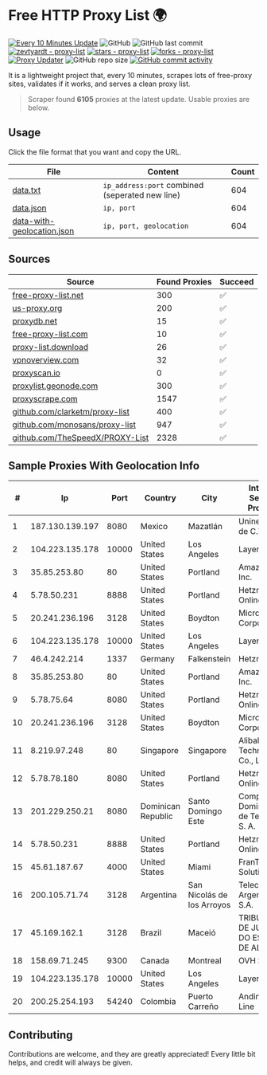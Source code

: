 
# Free HTTP Proxy List 🌍

[![Every 10 Minutes Update](https://github.com/mertguvencli/http-proxy-list/actions/workflows/main.yml/badge.svg?branch=main)](https://github.com/mertguvencli/http-proxy-list/actions/workflows/main.yml)
![GitHub](https://img.shields.io/github/license/mertguvencli/http-proxy-list)
![GitHub last commit](https://img.shields.io/github/last-commit/mertguvencli/http-proxy-list)
[![zevtyardt - proxy-list](https://img.shields.io/static/v1?label=zevtyardt&message=proxy-list&color=blue&logo=github)](https://github.com/zevtyardt/proxy-list "Go to GitHub repo")
[![stars - proxy-list](https://img.shields.io/github/stars/zevtyardt/proxy-list?style=social)](https://github.com/zevtyardt/proxy-list)
[![forks - proxy-list](https://img.shields.io/github/forks/zevtyardt/proxy-list?style=social)](https://github.com/zevtyardt/proxy-list)
[![Proxy Updater](https://github.com/zevtyardt/proxy-list/workflows/Proxy%20Updater/badge.svg)](https://github.com/zevtyardt/proxy-list/actions?query=workflow:"Proxy+Updater")
![GitHub repo size](https://img.shields.io/github/repo-size/zevtyardt/proxy-list)
[![GitHub commit activity](https://img.shields.io/github/commit-activity/m/zevtyardt/proxy-list?logo=commits)](https://github.com/zevtyardt/proxy-list/commits/main)

It is a lightweight project that, every 10 minutes, scrapes lots of free-proxy sites, validates if it works, and serves a clean proxy list.

> Scraper found **6105** proxies at the latest update. Usable proxies are below.

## Usage

Click the file format that you want and copy the URL.

|File|Content|Count|
|----|-------|-----|
|[data.txt](https://raw.githubusercontent.com/mertguvencli/http-proxy-list/main/proxy-list/data.txt)|`ip_address:port` combined (seperated new line)|604|
|[data.json](https://raw.githubusercontent.com/mertguvencli/http-proxy-list/main/proxy-list/data.json)|`ip, port`|604|
|[data-with-geolocation.json](https://raw.githubusercontent.com/mertguvencli/http-proxy-list/main/proxy-list/data-with-geolocation.json)|`ip, port, geolocation`|604|

## Sources

|Source|Found Proxies|Succeed|
|------|-------------|-------|
|[free-proxy-list.net](https://free-proxy-list.net)|300|✅|
|[us-proxy.org](https://www.us-proxy.org)|200|✅|
|[proxydb.net](http://proxydb.net)|15|✅|
|[free-proxy-list.com](https://free-proxy-list.com/?page=&port=&type%5B%5D=http&type%5B%5D=https&up_time=0&search=Search)|10|✅|
|[proxy-list.download](https://www.proxy-list.download/HTTP)|26|✅|
|[vpnoverview.com](https://vpnoverview.com/privacy/anonymous-browsing/free-proxy-servers)|32|✅|
|[proxyscan.io](https://www.proxyscan.io)|0|✅|
|[proxylist.geonode.com](https://proxylist.geonode.com/api/proxy-list?limit=300&page=1&sort_by=lastChecked&sort_type=desc&protocols=http,https)|300|✅|
|[proxyscrape.com](https://api.proxyscrape.com/v2/?request=displayproxies&protocol=http&timeout=10000&country=all&ssl=all&anonymity=all)|1547|✅|
|[github.com/clarketm/proxy-list](https://raw.githubusercontent.com/clarketm/proxy-list/master/proxy-list-raw.txt)|400|✅|
|[github.com/monosans/proxy-list](https://raw.githubusercontent.com/monosans/proxy-list/main/proxies/http.txt)|947|✅|
|[github.com/TheSpeedX/PROXY-List](https://raw.githubusercontent.com/TheSpeedX/PROXY-List/master/http.txt)|2328|✅|


## Sample Proxies With Geolocation Info

|#|Ip|Port|Country|City|Internet Service Provider|
|-|--|----|-------|----|-------------------------|
|1|187.130.139.197|8080|Mexico|Mazatlán|Uninet S.A. de C.V.|
|2|104.223.135.178|10000|United States|Los Angeles|LayerHost|
|3|35.85.253.80|80|United States|Portland|Amazon.com, Inc.|
|4|5.78.50.231|8888|United States|Portland|Hetzner Online GmbH|
|5|20.241.236.196|3128|United States|Boydton|Microsoft Corporation|
|6|104.223.135.178|10000|United States|Los Angeles|LayerHost|
|7|46.4.242.214|1337|Germany|Falkenstein|Hetzner|
|8|35.85.253.80|80|United States|Portland|Amazon.com, Inc.|
|9|5.78.75.64|8080|United States|Portland|Hetzner Online GmbH|
|10|20.241.236.196|3128|United States|Boydton|Microsoft Corporation|
|11|8.219.97.248|80|Singapore|Singapore|Alibaba (US) Technology Co., Ltd.|
|12|5.78.78.180|8080|United States|Portland|Hetzner Online GmbH|
|13|201.229.250.21|8080|Dominican Republic|Santo Domingo Este|Compañía Dominicana de Teléfonos S. A.|
|14|5.78.50.231|8888|United States|Portland|Hetzner Online GmbH|
|15|45.61.187.67|4000|United States|Miami|FranTech Solutions|
|16|200.105.71.74|3128|Argentina|San Nicolás de los Arroyos|Telecom Argentina S.A.|
|17|45.169.162.1|3128|Brazil|Maceió|TRIBUNAL DE JUSTIÇA DO ESTADO DE ALAGOAS|
|18|158.69.71.245|9300|Canada|Montreal|OVH SAS|
|19|104.223.135.178|10000|United States|Los Angeles|LayerHost|
|20|200.25.254.193|54240|Colombia|Puerto Carreño|Andinet ON Line|



## Contributing

Contributions are welcome, and they are greatly appreciated! Every
little bit helps, and credit will always be given.

